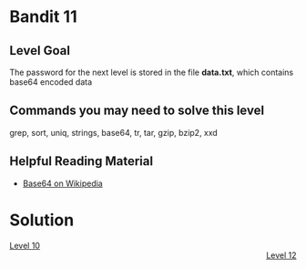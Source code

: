 <html>
<h1>Bandit 11</h1>

<h2 id="level-goal">Level Goal</h2>
<p>The password for the next level is stored in the file <strong>data.txt</strong>,
which contains base64 encoded data</p>

<h2 id="commands-you-may-need-to-solve-this-level">Commands you may need to solve this level</h2>
<p>grep, sort, uniq, strings, base64, tr, tar, gzip, bzip2, xxd</p>

<h2 id="helpful-reading-material">Helpful Reading Material</h2>
<ul>
  <li><a href="https://en.wikipedia.org/wiki/Base64">Base64 on Wikipedia</a></li>
</ul>


<h1>Solution</h1>
<div style="text-align: left"><a href="./bandit/tasks/bandit10.html">Level 10</a></div>
<div style="text-align: right"><a href="./bandit/tasks/bandit12.html">Level 12</a></div>
</html>
